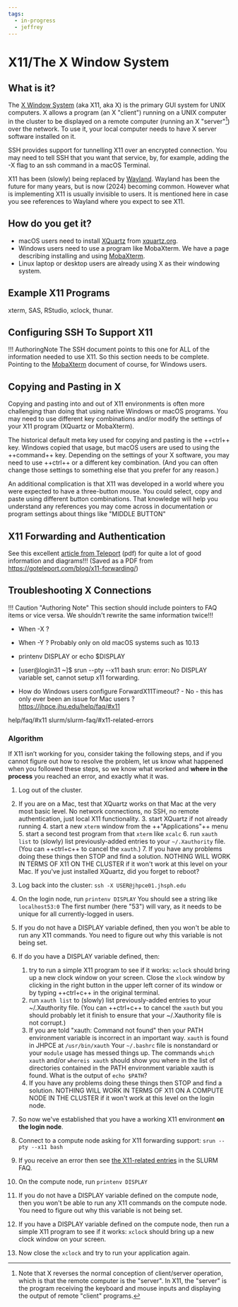 ```yaml
---
tags:
  - in-progress
  - jeffrey
---
```



# X11/The X Window System

## What is it?
The [X Window System](https://en.wikipedia.org/wiki/X_Window_System) (aka X11, aka X) is the primary GUI system for UNIX computers. X allows a program (an X "client") running on a UNIX computer in the cluster to be displayed on a remote computer (running an X "server"[^1]) over the network. To use it, your local computer needs to have X server software installed on it.

SSH provides support for tunnelling X11 over an encrypted connection. You may need to tell SSH that you want that service, by, for example, adding the -X flag to an ssh command in a macOS Terminal.

X11 has been (slowly) being replaced by [Wayland](https://en.wikipedia.org/wiki/Wayland_(protocol)). Wayland has been the future for many years, but is now (2024) becoming common. However what is implementing X11 is usually invisible to users. It is mentioned here in case you see references to Wayland where you expect to see X11.

[^1]: Note that X reverses the normal conception of client/server operation, which is that the remote computer is the "server". In X11, the "server" is the program receiving the keyboard and mouse inputs and displaying the output of remote "client" programs.

## How do you get it?

- macOS users need to install [XQuartz](https://en.wikipedia.org/wiki/XQuartz) from [xquartz.org](https://www.xquartz.org).
- Windows users need to use a program like MobaXterm. We have a page describing installing and using [MobaXterm](mobaxterm.md).
- Linux laptop or desktop users are already using X as their windowing system.

## Example X11 Programs

xterm, SAS, RStudio, xclock, thunar.

## Configuring SSH To Support X11
!!! AuthoringNote
    The SSH document points to this one for ALL of the information needed to use X11. So this section needs to be complete. Pointing to the [MobaXterm](mobaxterm.md) document of course, for Windows users.

## Copying and Pasting in X
Copying and pasting into and out of X11 environments is often more challenging than doing that using native Windows or macOS programs. You may need to use different key combinations and/or modify the settings of your X11 program (XQuartz or MobaXterm).

The historical default meta key used for copying and pasting is the ++ctrl++ key. Windows copied that usage, but macOS users are used to using the ++command++ key. Depending on the settings of your X software, you may need to use ++ctrl++ or a different key combination. (And you can often change those settings to something else that you prefer for any reason.)

An additional complication is that X11 was developed in a world where you were expected to have a three-button mouse. You could select, copy and paste using different button combinations. That knowledge will help you understand any references you may come across in documentation or program settings about things like "MIDDLE BUTTON"

## X11 Forwarding and Authentication

See this excellent [article from Teleport](../access/images/x11-forwarding-from-teleport.pdf) (pdf) for quite a lot of good information and diagrams!!! (Saved as a PDF from https://goteleport.com/blog/x11-forwarding/)




## Troubleshooting X Connections

!!! Caution "Authoring Note"
    This section should include pointers to FAQ items or vice versa. We shouldn't rewrite the same information twice!!!
    
- When -X ?
- When -Y ? Probably only on old macOS systems such as 10.13

- printenv DISPLAY or echo $DISPLAY

- [user@login31 ~]$ srun --pty --x11 bash
srun: error: No DISPLAY variable set, cannot setup x11 forwarding.

- How do Windows users configure ForwardX11Timeout? - No - this has only ever been an issue for Mac users  ?
https://jhpce.jhu.edu/help/faq/#x11

help/faq/#x11
slurm/slurm-faq/#x11-related-errors

### Algorithm

If X11 isn’t working for you, consider taking the following steps, and if you cannot figure out how to resolve the problem, let us know what happened when you followed these steps, so we know what worked and **where in the process** you reached an error, and exactly what it was.
 
1. Log out of the cluster.
2. If you are on a Mac, test that XQuartz works on that Mac at the very most basic level. No network connections, no SSH, no remote authentication, just local X11 functionality.
    3. start XQuartz if not already running
    4. start a new `xterm` window from the ++"Applications"++ menu
    5. start a second test program from that `xterm` like `xcalc`
    6. run `xauth list` to (slowly) list previously-added entries to your `~/.Xauthority` file. (You can ++ctrl+c++ to cancel the `xauth`.)
    7. If you have any problems doing these things then STOP and find a solution. NOTHING WILL WORK IN TERMS OF X11 ON THE CLUSTER if it won't work at this level on your Mac. If you've just installed XQuartz, did you forget to reboot?

2. Log back into the cluster: `ssh -X USER@jhpce01.jhsph.edu`

3. On the login node, run `printenv DISPLAY`  You should see a string like `localhost53:0` The first number (here "53") will vary, as it needs to be unique for all currently-logged in users.
4. If you do not have a DISPLAY variable defined, then you won't be able to run any X11 commands. You need to figure out why this variable is not being set.
4.  If do you have a DISPLAY variable defined, then:
    1. try to run a simple X11 program to see if it works: `xclock` should bring up a new clock window on your screen. Close the `xlock` window by clicking in the right button in the upper left corner of its window or by typing ++ctrl+c++ in the original terminal.
    2. run `xauth list` to (slowly) list previously-added entries to your ~/.Xauthority file.  (You can ++ctrl+c++ to cancel the `xauth` but you should probably let it finish to ensure that your ~/.Xauthority file is not corrupt.)
    3. If you are told "xauth: Command not found" then your PATH environment variable is incorrect in an important way. `xauth` is found in JHPCE at `/usr/bin/xauth`  Your `~/.bashrc` file is nonstandard or your `module` usage has messed things up.  The commands `which xauth` and/or `whereis xauth` should show you where in the list of directories contained in the PATH environment variable xauth is found. What is the output of `echo $PATH`?
    4. If you have any problems doing these things then STOP and find a solution. NOTHING WILL WORK IN TERMS OF X11 ON A COMPUTE NODE IN THE CLUSTER if it won't work at this level on the login node.
6. So now we've established that you have a working X11 environment **on the login node**.
7. Connect to a compute node asking for X11 forwarding support: `srun --pty --x11 bash`
8. If you receive an error then see [the X11-related entries](../slurm/slurm-faq.md/#x11-related-errors) in the SLURM FAQ.
9. On the compute node, run `printenv DISPLAY`
9. If you do not have a DISPLAY variable defined on the compute node, then you won't be able to run any X11 commands on the compute node. You need to figure out why this variable is not being set.
9. If you have a DISPLAY variable defined on the compute node, then run a simple X11 program to see if it works: `xclock` should bring up a new clock window on your screen.
10. Now close the `xclock` and try to run your application again.
